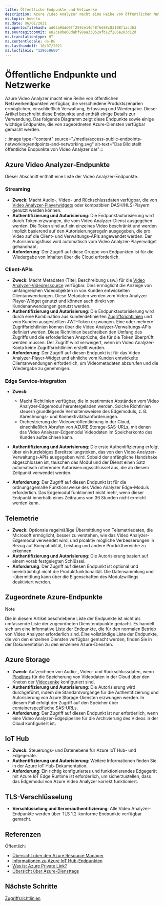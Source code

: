 ```yaml
---
title: Öffentliche Endpunkte und Netzwerke
description: Azure Video Analyzer macht eine Reihe von öffentlichen Netzwerkendpunkten verfügbar, die verschiedene Produktszenarien ermöglichen, einschließlich Verwaltung, Erfassung und Wiedergabe. In diesem Artikel wird erläutert, wie Sie auf öffentliche Endpunkte und Netzwerke zugreifen.
ms.topic: how-to
ms.date: 06/01/2021
ms.openlocfilehash: ad02a9ddd0ff2893e14d48f6698c83108f1acd63
ms.sourcegitcommit: e82ce0be68dabf98aa33052afb12f205a203d12d
ms.translationtype: HT
ms.contentlocale: de-DE
ms.lasthandoff: 10/07/2021
ms.locfileid: "129659600"
---
```

# <a name="public-endpoints-and-networking"></a>Öffentliche Endpunkte und Netzwerke

Azure Video Analyzer macht eine Reihe von öffentlichen Netzwerkendpunkten verfügbar, die verschiedene Produktszenarien ermöglichen, einschließlich Verwaltung, Erfassung und Wiedergabe. Dieser Artikel beschreibt diese Endpunkte und enthält einige Details zur Verwendung. Das folgende Diagramm zeigt diese Endpunkte sowie einige wichtige Endpunkte, die von zugeordneten Azure-Diensten verfügbar gemacht werden.

:::image type="content" source="./media/access-public-endpoints-networking/endpoints-and-networking.svg" alt-text="Das Bild stellt öffentliche Endpunkte von Video Analyzer dar":::

## <a name="video-analyzer-endpoints"></a>Azure Video Analyzer-Endpunkte 

Dieser Abschnitt enthält eine Liste der Video Analyzer-Endpunkte.

### <a name="streaming"></a>Streaming

* **Zweck**: Macht Audio-, Video- und Rückschlussdaten verfügbar, die von [Video Analyzer-Playerwidgets](player-widget.md) oder kompatiblen DASH/HLS-Playern genutzt werden können.
* **Authentifizierung und Autorisierung**: Die Endpunktautorisierung wird durch Token erzwungen, die vom Video Analyzer-Dienst ausgegeben werden. Die Token sind auf ein einzelnes Video beschränkt und werden implizit basierend auf den Autorisierungsregeln ausgegeben, die pro Video auf die Client- und Verwaltungs-APIs angewendet werden. Der Autorisierungsfluss wird automatisch vom Video Analyzer-Playerwidget gehandhabt.
* **Anforderung**: Der Zugriff auf diese Gruppe von Endpunkten ist für die Wiedergabe von Inhalten über die Cloud erforderlich.

### <a name="client-apis"></a>Client-APIs

* **Zweck**: Macht Metadaten (Titel, Beschreibung usw.) für die [Video Analyzer-Videoressource](terminology.md#video) verfügbar. Dies ermöglicht die Anzeige von umfangreichen Videoobjekten in von Kunden entwickelten Clientanwendungen. Diese Metadaten werden vom Video Analyzer Player-Widget genutzt und können auch direkt von Kundenanwendungen genutzt werden.
* **Authentifizierung und Autorisierung**: Die Endpunktautorisierung wird durch eine Kombination aus kundendefinierten [Zugriffsrichtlinien](access-policies.md) und vom Kunden ausgestellten JWT-Token erzwungen. Eine oder mehrere Zugriffsrichtlinien können über die Video Analyzer-Verwaltungs-APIs definiert werden. Diese Richtlinien beschreiben den Umfang des Zugriffs und die erforderlichen Ansprüche, die für die Token überprüft werden müssen. Der Zugriff wird verweigert, wenn im Video Analyzer-Konto keine Zugriffsrichtlinien erstellt wurden.
* **Anforderung**: Der Zugriff auf diesen Endpunkt ist für das Video Analyzer-Player-Widget und ähnliche vom Kunden entwickelte Clientanwendungen erforderlich, um Videometadaten abzurufen und die Wiedergabe zu genehmigen.

### <a name="edge-service-integration"></a>Edge Service-Integration

* **Zweck**: 

    * Macht Richtlinien verfügbar, die in bestimmten Abständen vom Video Analyzer-Edgemodul heruntergeladen werden. Solche Richtlinien steuern grundlegende Verhaltensweisen des Edgemoduls, z. B. Abrechnungs- und Konnektivitätsanforderungen.
    * Orchestrierung der Videoveröffentlichung in der Cloud, einschließlich Abrufen von AZURE Storage-SAS-URLs, mit denen das Video Analyzer-Edgemodul Videodaten im Speicherkonto des Kunden aufzeichnen kann.
* **Authentifizierung und Autorisierung**: Die erste Authentifizierung erfolgt über ein kurzlebiges Bereitstellungstoken, das von den Video Analyzer-Verwaltungs-APIs ausgegeben wird. Sobald der anfängliche Handshake abgeschlossen ist, tauschen das Modul und der Dienst einen Satz automatisch rotierender Autorisierungsschlüssel aus, die ab diesem Zeitpunkt verwendet werden.
* **Anforderung**: Der Zugriff auf diesen Endpunkt ist für die ordnungsgemäße Funktionsweise des Video Analyzer Edge-Moduls erforderlich. Das Edgemodul funktioniert nicht mehr, wenn dieser Endpunkt innerhalb eines Zeitraums von 36 Stunden nicht erreicht werden kann.

## <a name="telemetry"></a>Telemetrie

* **Zweck**: Optionale regelmäßige Übermittlung von Telemetriedaten, die Microsoft ermöglicht, besser zu verstehen, wie das Video Analyzer-Edgemodul verwendet wird, und proaktiv mögliche Verbesserungen in Bezug auf Kompatibilität, Leistung und andere Produktbereiche zu erkennen.
* **Authentifizierung und Autorisierung**: Die Autorisierung basiert auf einem vorab festgelegten Schlüssel.
* **Anforderung**: Der Zugriff auf diesen Endpunkt ist optional und beeinträchtigt nicht die Produktfunktionalität. Die Datensammlung und -übermittlung kann über die Eigenschaften des Modulzwillings deaktiviert werden.

## <a name="associated-azure-endpoints"></a>Zugeordnete Azure-Endpunkte 

> [!NOTE]
> Die in diesem Artikel beschriebene Liste der Endpunkte ist nicht als umfassende Liste der zugeordneten Dienstendpunkte gedacht. Es handelt sich um eine informative Liste der Endpunkte, die für den normalen Betrieb von Video Analyzer erforderlich sind. Eine vollständige Liste der Endpunkte, die von den einzelnen Diensten verfügbar gemacht werden, finden Sie in der Dokumentation zu den einzelnen Azure-Diensten.

## <a name="azure-storage"></a>Azure Storage

* **Zweck**: Aufzeichnen von Audio-, Video- und Rückschlussdaten, wenn [Pipelines](pipeline.md) für die Speicherung von Videodaten in der Cloud über den Knoten der [Videosenke](pipeline.md#video-sink) konfiguriert sind.
* **Authentifizierung und Autorisierung**: Die Autorisierung wird durchgeführt, indem die Standardvorgänge für die Authentifizierung und Autorisierung von Azure Storage-Diensten erzwungen werden. In diesem Fall erfolgt der Zugriff auf den Speicher über containerspezifische SAS-URLs.
* **Anforderung**: Der Zugriff auf diesen Endpunkt ist nur erforderlich, wenn eine Video Analyzer-Edgepipeline für die Archivierung des Videos in der Cloud konfiguriert ist.

## <a name="iot-hub"></a>IoT Hub

* **Zweck**: Steuerungs- und Datenebene für Azure IoT Hub- und Edgegeräte.
* **Authentifizierung und Autorisierung**: Weitere Informationen finden Sie in der Azure IoT Hub-Dokumentation.
* **Anforderung**: Ein richtig konfiguriertes und funktionierendes Edgegerät mit Azure IoT Edge Runtime ist erforderlich, um sicherzustellen, dass das Edgemodul von Azure Video Analyzer korrekt funktioniert.

##  <a name="tls-encryption"></a>TLS-Verschlüsselung 

* **Verschlüsselung und Serverauthentifizierung**: Alle Video Analyzer-Endpunkte werden über TLS 1.2-konforme Endpunkte verfügbar gemacht.

##  <a name="references"></a>Referenzen 

Öffentlich:

* [Übersicht über den Azure Resource Manager](../../azure-resource-manager/management/overview.md)
* [Informationen zu Azure IoT Hub-Endpunkten](../../iot-hub/iot-hub-devguide-endpoints.md)
* [Was ist Azure Private Link?](../../private-link/private-link-overview.md)
* [Übersicht über Azure-Diensttags](../../virtual-network/service-tags-overview.md)

## <a name="next-steps"></a>Nächste Schritte

[Zugriffsrichtlinien](access-policies.md) 
